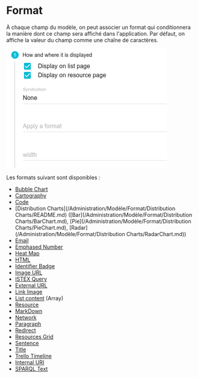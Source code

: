 # Format

À chaque champ du modèle, on peut associer un format qui conditionnera la manière dont ce champ sera affiché dans l'application. Par défaut, on affiche la valeur du champ comme une chaîne de caractères.

![L&apos;endroit où on applique un format](/assets/AdminModeleFormat.png)

Les formats suivant sont disponibles :

* [Bubble Chart](/Administration/Modèle/Format/BubbleChart.md)
* [Cartography](/Administration/Modèle/Format/Cartography.md)
* [Code](/Administration/Modèle/Format/Code.md)
* [Distribution Charts](/Administration/Modèle/Format/Distribution Charts/README.md) \([Bar](/Administration/Modèle/Format/Distribution Charts/BarChart.md), [Pie](/Administration/Modèle/Format/Distribution Charts/PieChart.md), [Radar](/Administration/Modèle/Format/Distribution Charts/RadarChart.md)\)
* [Email](/Administration/Modèle/Format/Email.md)
* [Emphased Number](/Administration/Modèle/Format/EmphasedNumber.md)
* [Heat Map](/Administration/Modèle/Format/HeatMap.md)
* [HTML](/Administration/Modèle/Format/Html.md)
* [Identifier Badge](/Administration/Modèle/Format/IdentifierBadge.md)
* [Image URL](/Administration/Modèle/Format/Image.md)
* [ISTEX Query](/Administration/Modèle/Format/Istex.md)
* [External URL](/Administration/Modèle/Format/Link.md)
* [Link Image](/Administration/Modèle/Format/LinkImage.md)
* [List content](/Administration/Modèle/Format/List.md) \(Array\)
* [Resource](/Administration/Modèle/Format/LodexResource.md)
* [MarkDown](/Administration/Modèle/Format/MarkDown.md)
* [Network](/Administration/Modèle/Format/Network.md)
* [Paragraph](/Administration/Modèle/Format/Paragraph.md)
* [Redirect](/Administration/Modèle/Format/Redirect.md)
* [Resources Grid](/Administration/Modèle/Format/ResourcesGrid.md)
* [Sentence](/Administration/Modèle/Format/Sentence.md)
* [Title](/Administration/Modèle/Format/Title.md)
* [Trello Timeline](/Administration/Modèle/Format/TrelloTimeLine.md)
* [Internal URI](/Administration/Modèle/Format/Uri.md)
* [SPARQL Text](/Administration/Modèle/Format/sparql/sparqltext.md) 



